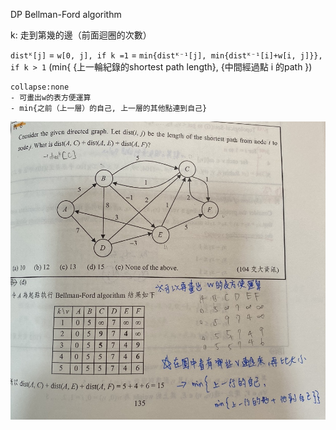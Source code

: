 DP Bellman-Ford algorithm

k: 走到第幾的邊（前面迴圈的次數）

`distᴷ[j]`
= `w[0, j], if k =1`
= `min{distᴷ⁻¹[j], min{distᴷ⁻¹[i]+w[i, j]}}, if k > 1`
(min{ {上一輪紀錄的shortest path length}, {中間經過點 i 的path })

```ad-tip
collapse:none
- 可畫出w的表方便運算
- min{之前（上一層）的自己, 上一層的其他點連到自己}
```

![500](../img/截圖%202022-10-27%20下午10.06.49.jpg)
